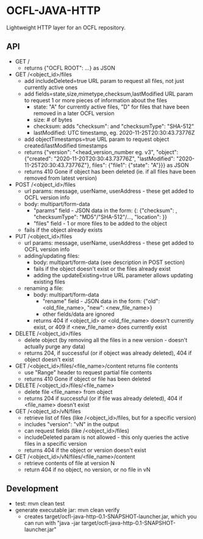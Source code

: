 OCFL-JAVA-HTTP
==============

Lightweight HTTP layer for an OCFL repository.

API
---
- GET /
    - returns {"OCFL ROOT": ...} as JSON
- GET /<object_id>/files
    - add includeDeleted=true URL param to request all files, not just currently active ones
    - add fields=state,size,mimetype,checksum,lastModified URL param to request 1 or more pieces of information about the files
        - state: "A" for currently active files, "D" for files that have been removed in a later OCFL version
        - size: # of bytes
        - checksum: adds "checksum": <sha512 hash> and "checksumType": "SHA-512"
        - lastModified: UTC timestamp, eg. 2020-11-25T20:30:43.73776Z
    - add objectTimestamps=true URL param to request object created/lastModified timestamps
    - returns {"version": "<head_version_number eg. v3", "object": {"created": "2020-11-20T20:30:43.73776Z", "lastModified": "2020-11-25T20:30:43.73776Z"}, files": {"file1": {"state": "A"}}} as JSON
    - returns 410 Gone if object has been deleted (ie. if all files have been removed from latest version)
- POST /<object_id>/files
    - url params: message, userName, userAddress - these get added to OCFL version info
    - body: multipart/form-data
        - "params" field - JSON data in the form: {<filename>: {"checksum": <checksum>, "checksumType": "MD5"/"SHA-512"/..., "location": <file URI>}}
        - "files" field - 1 or more files to be added to the object
    - fails if the object already exists
- PUT /<object_id>/files
    - url params: message, userName, userAddress - these get added to OCFL version info
    - adding/updating files:
        - body: multipart/form-data (see description in POST section)
        - fails if the object doesn't exist or the files already exist
        - adding the updateExisting=true URL parameter allows updating existing files
    - renaming a file:
        - body: multipart/form-data
            - "rename" field - JSON data in the form: {"old": <old_file_name>, "new": <new_file_name>}
            - other fields/data are ignored
        - returns 404 if <object_id> or <old_file_name> doesn't currently exist, or 409 if <new_file_name> does currently exist
- DELETE /<object_id>/files
    - delete object (by removing all the files in a new version - doesn't actually purge any data)
    - returns 204, if successful (or if object was already deleted), 404 if object doesn't exist
- GET /<object_id>/files/<file_name>/content returns file contents
    - use "Range" header to request partial file contents
    - returns 410 Gone if object or file has been deleted
- DELETE /<object_id>/files/<file_name>
    - delete file <file_name> from object
    - returns 204 if successful (or if file was already deleted), 404 if <file_name> doesn't exist
- GET /<object_id>/vN/files
    - retrieve list of files (like /<object_id>/files, but for a specific version)
    - includes "version": "vN" in the output
    - can request fields (like /<object_id>/files)
    - includeDeleted param is not allowed - this only queries the active files in a specific version
    - returns 404 if the object or version doesn't exist
- GET /<object_id>/vN/files/<file_name>/content
    - retrieve contents of file at version N
    - return 404 if no object, no version, or no file in vN

Development
-----------
- test: mvn clean test
- generate executable jar: mvn clean verify
  - creates target/ocfl-java-http-0.1-SNAPSHOT-launcher.jar, which you can run with "java -jar target/ocfl-java-http-0.1-SNAPSHOT-launcher.jar"
